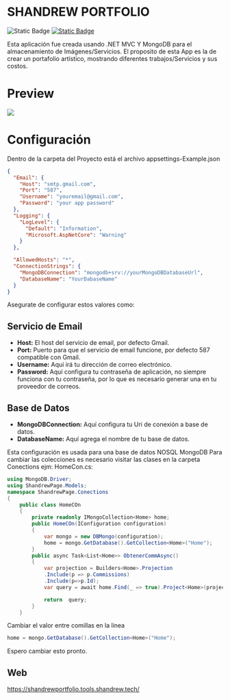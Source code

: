 # SHANDREW PORTFOLIO
![Static Badge](https://img.shields.io/badge/-.NET%206.0-blueviolet)
[![Static Badge](https://img.shields.io/badge/-MongoDB-4DB33D?style=flat&logo=mongodb&logoCol)](https://img.shields.io/badge/-MongoDB-4DB33D?style=flat&logo=mongodb&logoCol)

Esta aplicación fue creada usando .NET MVC Y MongoDB para el almacenamiento de Imágenes/Servicios.
El proposito de esta App es la de crear un portafolio artístico, mostrando diferentes trabajos/Servicios y sus costos.

# Preview

<img src="https://i.imgur.com/XQ6pIEp.png" />

# Configuración
Dentro de la carpeta del Proyecto está el archivo appsettings-Example.json
```json
{
  "Email": {
    "Host": "smtp.gmail.com",
    "Port": "587",
    "Username": "youremail@gmail.com",
    "Password": "your app password"
  },
  "Logging": {
    "LogLevel": {
      "Default": "Information",
      "Microsoft.AspNetCore": "Warning"
    }
  },

  "AllowedHosts": "*",
  "ConnectionStrings": {
    "MongoDBConnection": "mongodb+srv://yourMongoDBDatabaseUrl",
    "DatabaseName": "YourDabaseName"
  }
}
```
Asegurate de configurar estos valores como:
## Servicio de Email
<ul>
  <li><strong>Host:</strong>  El host del servicio de email, por defecto Gmail.</li>
  <li><strong>Port:</strong>  Puerto para que el servicio de email funcione, por defecto 587 compatible con Gmail.</li>
  <li><strong>Username:</strong>  Aquí irá tu dirección de correo electrónico.</li>
  <li><strong>Password:</strong>  Aquí configura tu contraseña de aplicación, no siempre funciona con tu contraseña, por lo que es necesario generar una en tu proveedor de correos.</li>
</ul>

## Base de Datos
<ul>
  <li><strong>MongoDBConnection:</strong>  Aquí configura tu Uri de conexión a base de datos.</li>
  <li><strong>DatabaseName:</strong>  Aquí agrega el nombre de tu base de datos.</li>
</ul>
Esta configuración es usada para una base de datos NOSQL MongoDB
Para cambiar las colecciones es necesario visitar las clases en la carpeta Conections ejm:
HomeCon.cs:

```csharp
using MongoDB.Driver;
using ShandrewPage.Models;
namespace ShandrewPage.Conections
{
    public class HomeCOn
    {
        private readonly IMongoCollection<Home> home;
        public HomeCOn(IConfiguration configuration)
        {
            var mongo = new DBMongo(configuration);
            home = mongo.GetDatabase().GetCollection<Home>("Home");
        }
        public async Task<List<Home>> ObtenerCommAsync()
        {
            var projection = Builders<Home>.Projection
            .Include(p => p.Commissions)
            .Include(p=>p.Id);
            var query = await home.Find(_ => true).Project<Home>(projection).ToListAsync();

            return  query;
        }
    }
```
Cambiar el valor entre comillas en la linea 

```csharp
home = mongo.GetDatabase().GetCollection<Home>("Home");
```
Espero cambiar esto pronto.

## Web 

https://shandrewportfolio.tools.shandrew.tech/
    
